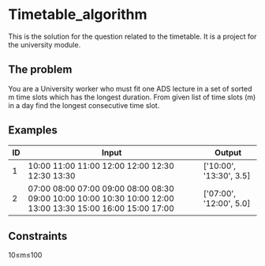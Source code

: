 # Timetable_algorithm
This is the solution for the question related to the timetable. It is a project for the university module.


## The problem
You are a University worker who must fit one ADS lecture in a set of sorted m time slots which has the longest duration. From given list of time slots (m) in a day find the longest consecutive time slot.

## Examples
ID | Input | Output
-- | ----- | -----
1  | 10:00 11:00 11:00 12:00 12:00 12:30 12:30 13:30 | ['10:00', '13:30', 3.5]
2  |07:00 08:00 07:00 09:00 08:00 08:30 09:00 10:00 10:00 10:30 10:00 12:00 13:00 13:30 15:00 16:00 15:00 17:00	| ['07:00', '12:00', 5.0]

## Constraints
10≤m≤100
